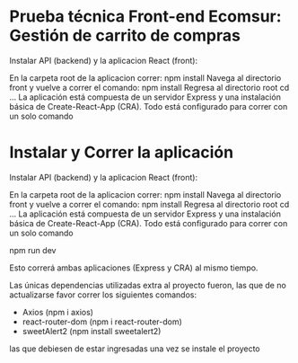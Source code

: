 
# Prueba técnica Front-end Ecomsur: Gestión de carrito de compras 


Instalar API (backend) y la aplicacion React (front):

En la carpeta root de la aplicacion correr: npm install
Navega al directorio front y vuelve a correr el comando: npm install
Regresa al directorio root cd ...
La aplicación está compuesta de un servidor Express y una instalación básica de Create-React-App (CRA). Todo está configurado para correr con un solo comando

# Instalar y Correr la aplicación 

Instalar API (backend) y la aplicacion React (front):

En la carpeta root de la aplicacion correr: npm install
Navega al directorio front y vuelve a correr el comando: npm install
Regresa al directorio root cd ...
La aplicación está compuesta de un servidor Express y una instalación básica de Create-React-App (CRA). Todo está configurado para correr con un solo comando

npm run dev

Esto correrá ambas aplicaciones (Express y CRA) al mismo tiempo.

Las únicas dependencias utilizadas extra al proyecto fueron, las que de no actualizarse favor correr los siguientes comandos:

- Axios  (npm i axios)
- react-router-dom (npm i react-router-dom)
- sweetAlert2 (npm install sweetalert2) 

las que debiesen de  estar ingresadas una vez se instale el proyecto 

